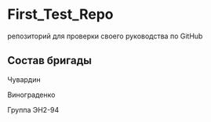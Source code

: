 # First_Test_Repo
репозиторий для проверки своего руководства по GitHub

## Состав бригады
Чувардин

Винограденко

Группа ЭН2-94
